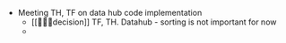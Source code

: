 - Meeting TH, TF on data hub code implementation
	- [[👩🏻‍⚖️decision]] TF, TH. Datahub - sorting is not important for now
	-